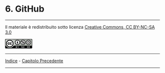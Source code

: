 # 6. GitHub 

---

Il materiale è redistribuito sotto licenza [Creative Commons, CC BY-NC-SA 3.0][licenza]

![Licenza CC BY-NC-SA 3.0](license.png "Licenza CC BY-NC-SA 3.0")

[licenza]: https://creativecommons.org/licenses/by-nc-sa/3.0/

---

[Indice][index] - [Capitolo Precedente][prev]

[index]: https://github.com/FraClem/GitTutorial/blob/master/Indice.md
[prev]: https://github.com/FraClem/GitTutorial/blob/master/5.%20Git%20distribuito.md

---
